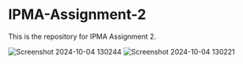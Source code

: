 # IPMA-Assignment-2
This is the repository for IPMA Assignment 2.


![Screenshot 2024-10-04 130244](https://github.com/user-attachments/assets/c66b0aa4-fd89-4b50-8255-46fef96015ef)
![Screenshot 2024-10-04 130221](https://github.com/user-attachments/assets/4b48c4df-a246-4466-a626-694fa9b02a2b)

